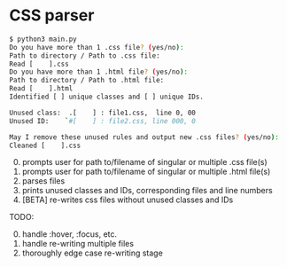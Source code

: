 # CSS parser

``` bash
$ python3 main.py
Do you have more than 1 .css file? (yes/no):
Path to directory / Path to .css file:
Read [    ].css
Do you have more than 1 .html file? (yes/no):
Path to directory / Path to .html file:
Read [    ].html
Identified [ ] unique classes and [ ] unique IDs.

Unused class:  .[    ] : file1.css,  line 0, 00
Unused ID:    `#[    ] : file2.css, line 000, 0

May I remove these unused rules and output new .css files? (yes/no):
Cleaned [    ].css
```

0. prompts user for path to/filename of singular or multiple .css file(s)
1. prompts user for path to/filename of singular or multiple .html file(s)
2. parses files
3. prints unused classes and IDs, corresponding files and line numbers
4. [BETA] re-writes css files without unused classes and IDs

TODO:

0. handle :hover, :focus, etc.
1. handle re-writing multiple files
2. thoroughly edge case re-writing stage
